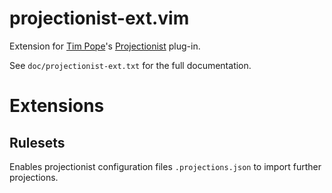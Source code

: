 # projectionist-ext.vim

Extension for [Tim Pope](https://github.com/tpope)'s [Projectionist](https://github.com/tpope/vim-projectionist) plug-in.

See `doc/projectionist-ext.txt` for the full documentation.

# Extensions

## Rulesets

Enables projectionist configuration files `.projections.json` to import further
projections.
